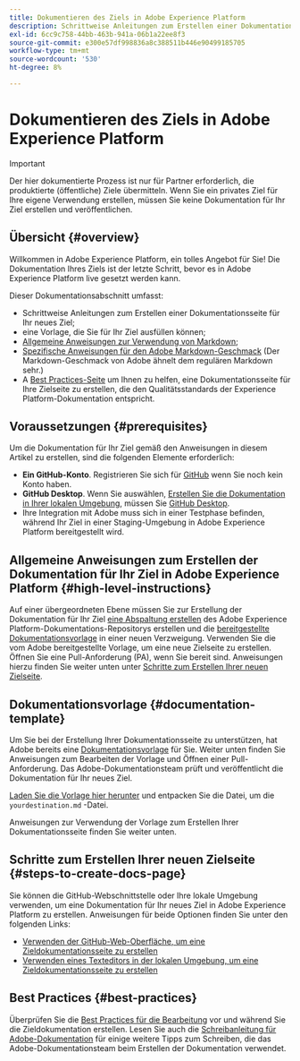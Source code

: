 ```yaml
---
title: Dokumentieren des Ziels in Adobe Experience Platform
description: Schrittweise Anleitungen zum Erstellen einer Dokumentationsseite für Ihr Ziel in Adobe Experience Platform
exl-id: 6cc9c758-44bb-463b-941a-06b1a22ee8f3
source-git-commit: e300e57df998836a8c388511b446e90499185705
workflow-type: tm+mt
source-wordcount: '530'
ht-degree: 8%

---
```


# Dokumentieren des Ziels in Adobe Experience Platform

>[!IMPORTANT]
>
>Der hier dokumentierte Prozess ist nur für Partner erforderlich, die produktierte (öffentliche) Ziele übermitteln. Wenn Sie ein privates Ziel für Ihre eigene Verwendung erstellen, müssen Sie keine Dokumentation für Ihr Ziel erstellen und veröffentlichen.

## Übersicht {#overview}

Willkommen in Adobe Experience Platform, ein tolles Angebot für Sie!
Die Dokumentation Ihres Ziels ist der letzte Schritt, bevor es in Adobe Experience Platform live gesetzt werden kann.

Dieser Dokumentationsabschnitt umfasst:

* Schrittweise Anleitungen zum Erstellen einer Dokumentationsseite für Ihr neues Ziel;
* eine Vorlage, die Sie für Ihr Ziel ausfüllen können;
* [Allgemeine Anweisungen zur Verwendung von Markdown](https://experienceleague.adobe.com/docs/contributor/contributor-guide/writing-essentials/markdown.html);
* [Spezifische Anweisungen für den Adobe Markdown-Geschmack](https://experienceleague.adobe.com/docs/contributor/contributor-guide/writing-essentials/markdown.html#custom-markdown-extensions) (Der Markdown-Geschmack von Adobe ähnelt dem regulären Markdown sehr.)
* A [Best Practices-Seite](./authoring-best-practices.md) um Ihnen zu helfen, eine Dokumentationsseite für Ihre Zielseite zu erstellen, die den Qualitätsstandards der Experience Platform-Dokumentation entspricht.

## Voraussetzungen {#prerequisites}

Um die Dokumentation für Ihr Ziel gemäß den Anweisungen in diesem Artikel zu erstellen, sind die folgenden Elemente erforderlich:

* **Ein GitHub-Konto**. Registrieren Sie sich für [GitHub](https://github.com/) wenn Sie noch kein Konto haben.
* **GitHub Desktop**. Wenn Sie auswählen, [Erstellen Sie die Dokumentation in Ihrer lokalen Umgebung](./work-in-local-environment.md), müssen Sie [GitHub Desktop](https://desktop.github.com/).
* Ihre Integration mit Adobe muss sich in einer Testphase befinden, während Ihr Ziel in einer Staging-Umgebung in Adobe Experience Platform bereitgestellt wird.

## Allgemeine Anweisungen zum Erstellen der Dokumentation für Ihr Ziel in Adobe Experience Platform {#high-level-instructions}

Auf einer übergeordneten Ebene müssen Sie zur Erstellung der Dokumentation für Ihr Ziel [eine Abspaltung erstellen](https://experienceleague.adobe.com/docs/contributor/contributor-guide/setup/local-repo.html#fork-the-repository) des Adobe Experience Platform-Dokumentations-Repositorys erstellen und die [bereitgestellte Dokumentationsvorlage](./self-service-template.md) in einer neuen Verzweigung. Verwenden Sie die vom Adobe bereitgestellte Vorlage, um eine neue Zielseite zu erstellen. Öffnen Sie eine Pull-Anforderung (PA), wenn Sie bereit sind. Anweisungen hierzu finden Sie weiter unten unter [Schritte zum Erstellen Ihrer neuen Zielseite](./documentation-instructions.md#steps-to-create-docs-page).

<!--

* In the table of contents (TOC.md) `/help/rtcdp/TOC.md`, add a link to your new destination page. Place it within the category where your destination resides in the Adobe Experience Platform user interface (for example: mobile, social, advertising). 
* In the overview page for the respective category, add a link to your new destination page. For example, for cloud storage destinations, you would add a link to [this page](https://docs.adobe.com/content/help/en/experience-platform/rtcdp/destinations/destinations-cat/cloud-storage/cloud-storage-destinations.html). 

-->

## Dokumentationsvorlage {#documentation-template}

Um Sie bei der Erstellung Ihrer Dokumentationsseite zu unterstützen, hat Adobe bereits eine [Dokumentationsvorlage](./self-service-template.md) für Sie. Weiter unten finden Sie Anweisungen zum Bearbeiten der Vorlage und Öffnen einer Pull-Anforderung. Das Adobe-Dokumentationsteam prüft und veröffentlicht die Dokumentation für Ihr neues Ziel.

[Laden Sie die Vorlage hier herunter](../assets/docs-framework/yourdestination-template.zip) und entpacken Sie die Datei, um die `yourdestination.md` -Datei.

Anweisungen zur Verwendung der Vorlage zum Erstellen Ihrer Dokumentationsseite finden Sie weiter unten.

## Schritte zum Erstellen Ihrer neuen Zielseite {#steps-to-create-docs-page}

Sie können die GitHub-Webschnittstelle oder Ihre lokale Umgebung verwenden, um eine Dokumentation für Ihr neues Ziel in Adobe Experience Platform zu erstellen. Anweisungen für beide Optionen finden Sie unter den folgenden Links:

* [Verwenden der GitHub-Web-Oberfläche, um eine Zieldokumentationsseite zu erstellen](./use-github-interface-to-create-documentation.md)
* [Verwenden eines Texteditors in der lokalen Umgebung, um eine Zieldokumentationsseite zu erstellen](./work-in-local-environment.md)

## Best Practices {#best-practices}

Überprüfen Sie die [Best Practices für die Bearbeitung](/help/destinations/destination-sdk/docs-framework/authoring-best-practices.md) vor und während Sie die Zieldokumentation erstellen. Lesen Sie auch die [Schreibanleitung für Adobe-Dokumentation](https://experienceleague.adobe.com/docs/contributor/contributor-guide/writing-essentials/general-writing-guidance.html) für einige weitere Tipps zum Schreiben, die das Adobe-Dokumentationsteam beim Erstellen der Dokumentation verwendet.